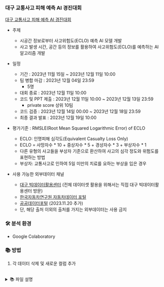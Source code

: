### 대구 교통사고 피해 예측 AI 경진대회
[대구 교통사고 피해 예측 AI 경진대회](https://dacon.io/competitions/official/236193/overview/description)

- 주제
    - 시공간 정보로부터 사고위험도(ECLO) 예측 AI 모델 개발
    - 사고 발생 시간, 공간 등의 정보를 활용하여 사고위험도(ECLO)를 예측하는 AI 알고리즘 개발
- 일정
    - 기간 : 2023년 11월 15일 ~ 2023년 12월 11일 10:00
    - 팀 병합 마감 : 2023년 12월 04일 23:59
        - 5명
    - 대회 종료 : 2023년 12월 11일 10:00
    - 코드 및 PPT 제출 : 2023년 12월 11일 10:00 ~ 2023년 12월 13일 23:59
        - private score 상위 10팀
    - 코드 검증 : 2023년 12월 14일 00:00 ~ 2023년 12월 18일 23:59
    - 최종 결과 발표 : 2023년 12월 19일 10:00
- 평가기준 : RMSLE(Root Mean Squared Logarithmic Error) of ECLO
    - ECLO: 인명피해 심각도(Equivalent Casualty Loss Only)
    - ECLO = 사망자수 * 10 + 중상자수 * 5 + 경상자수 * 3 + 부상자수 * 1
    - 다른 유형의 사고들을 부상자 기준으로 환산하여 사고의 심각 정도와 위험도를 표현하는 방법
    - 부상자: 교통사고로 인하여 5일 미만의 치료를 요하는 부상을 입은 경우
    
- 사용 가능한 외부데이터 채널
    - [대구 빅데이터활용센터](https://dipbigdata.kr/) (전체 데이터셋 활용을 위해서는 직접 대구 빅데이터활용센터 방문)
    - [한국자동차연구원 자동차데이터 포털](https://bigdata-car.kr/)
    - [공공데이터포털](https://www.data.go.kr/index.do) (2023.11.20 추가)
    - 단, 해당 출처 이외의 출처를 가지는 외부데이터는 사용 금지

### 🛠 분석 환경
- Google Colaboratory

### 📚 방법
1. 각 데이터 삭제 및 새로운 컬럼 추가

</br>
<details>
<summary>📚 파일 설명</summary>


    
</details>
